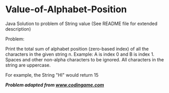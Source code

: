 # Value-of-Alphabet-Position
Java Solution to problem of String value (See README file for extended description)


Problem:

Print the total sum of alphabet position (zero-based index) of all the characters in the given string n.
Example: A is index 0 and B is index 1.
Spaces and other non-alpha characters to be ignored.
All characters in the string are uppercase.


For example, the String "HI" would return 15


*****Problem adapted from www.codingame.com*****

